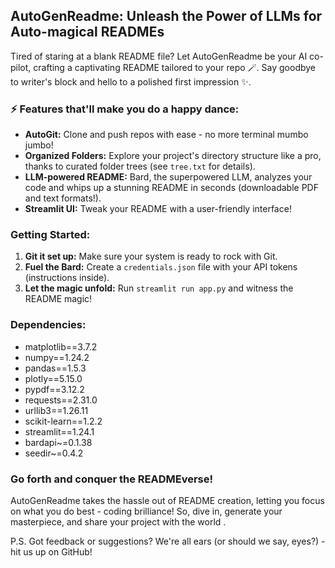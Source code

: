 ##  AutoGenReadme: Unleash the Power of LLMs for Auto-magical READMEs 

Tired of staring at a blank README file?  Let AutoGenReadme be your AI co-pilot, crafting a captivating README tailored to your repo 🪄. Say goodbye to writer's block and hello to a polished first impression ✨.

### ⚡ Features that'll make you do a happy dance:

* **AutoGit:** Clone and push repos with ease - no more terminal mumbo jumbo!
* **Organized Folders:** Explore your project's directory structure like a pro, thanks to curated folder trees (see `tree.txt` for details).
* **LLM-powered README:** Bard, the superpowered LLM, analyzes your code and whips up a stunning README in seconds (downloadable PDF and text formats!).
* **Streamlit UI:** Tweak your README with a user-friendly interface!

###  Getting Started:

1. **Git it set up:** Make sure your system is ready to rock with Git.
2. **Fuel the Bard:** Create a `credentials.json` file with your API tokens (instructions inside).
3. **Let the magic unfold:** Run `streamlit run app.py` and witness the README magic!

###  Dependencies:

* matplotlib==3.7.2
* numpy==1.24.2
* pandas==1.5.3
* plotly==5.15.0
* pypdf==3.12.2
* requests==2.31.0
* urllib3==1.26.11
* scikit-learn==1.2.2
* streamlit==1.24.1
* bardapi~=0.1.38
* seedir~=0.4.2

###  Go forth and conquer the READMEverse!

AutoGenReadme takes the hassle out of README creation, letting you focus on what you do best - coding brilliance! So, dive in, generate your masterpiece, and share your project with the world .

P.S. Got feedback or suggestions? We're all ears (or should we say, eyes?) - hit us up on GitHub!

